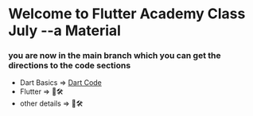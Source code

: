 # Welcome to Flutter Academy Class July --a Material

### you are now in the main branch which you can get the directions to the code sections

* Dart Basics => [Dart Code](https://github.com/elshafee/FlutterclassJuly/tree/dart)
* Flutter => 🚧🛠
* other details => 🚧🛠

